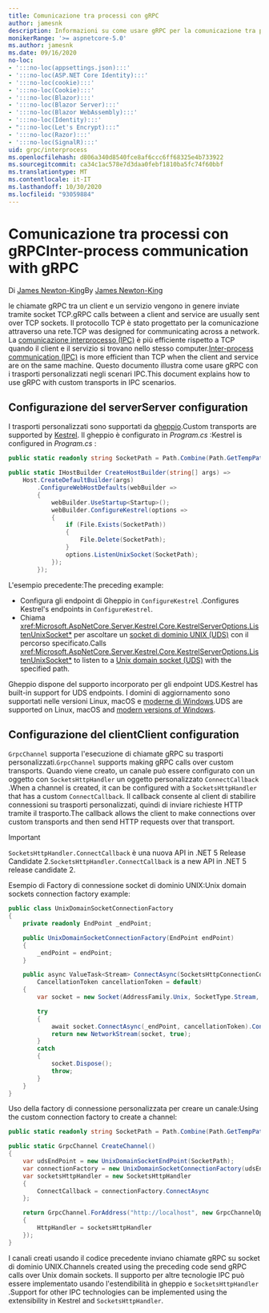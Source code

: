 ```yaml
---
title: Comunicazione tra processi con gRPC
author: jamesnk
description: Informazioni su come usare gRPC per la comunicazione tra processi.
monikerRange: '>= aspnetcore-5.0'
ms.author: jamesnk
ms.date: 09/16/2020
no-loc:
- ':::no-loc(appsettings.json):::'
- ':::no-loc(ASP.NET Core Identity):::'
- ':::no-loc(cookie):::'
- ':::no-loc(Cookie):::'
- ':::no-loc(Blazor):::'
- ':::no-loc(Blazor Server):::'
- ':::no-loc(Blazor WebAssembly):::'
- ':::no-loc(Identity):::'
- ":::no-loc(Let's Encrypt):::"
- ':::no-loc(Razor):::'
- ':::no-loc(SignalR):::'
uid: grpc/interprocess
ms.openlocfilehash: d806a340d8540fce8af6ccc6ff68325e4b733922
ms.sourcegitcommit: ca34c1ac578e7d3daa0febf1810ba5fc74f60bbf
ms.translationtype: MT
ms.contentlocale: it-IT
ms.lasthandoff: 10/30/2020
ms.locfileid: "93059884"
---
```

# <a name="inter-process-communication-with-grpc"></a><span data-ttu-id="8a6c1-103">Comunicazione tra processi con gRPC</span><span class="sxs-lookup"><span data-stu-id="8a6c1-103">Inter-process communication with gRPC</span></span>

<span data-ttu-id="8a6c1-104">Di [James Newton-King](https://twitter.com/jamesnk)</span><span class="sxs-lookup"><span data-stu-id="8a6c1-104">By [James Newton-King](https://twitter.com/jamesnk)</span></span>

<span data-ttu-id="8a6c1-105">le chiamate gRPC tra un client e un servizio vengono in genere inviate tramite socket TCP.</span><span class="sxs-lookup"><span data-stu-id="8a6c1-105">gRPC calls between a client and service are usually sent over TCP sockets.</span></span> <span data-ttu-id="8a6c1-106">Il protocollo TCP è stato progettato per la comunicazione attraverso una rete.</span><span class="sxs-lookup"><span data-stu-id="8a6c1-106">TCP was designed for communicating across a network.</span></span> <span data-ttu-id="8a6c1-107">La [comunicazione interprocesso (IPC)](https://wikipedia.org/wiki/Inter-process_communication) è più efficiente rispetto a TCP quando il client e il servizio si trovano nello stesso computer.</span><span class="sxs-lookup"><span data-stu-id="8a6c1-107">[Inter-process communication (IPC)](https://wikipedia.org/wiki/Inter-process_communication) is more efficient than TCP when the client and service are on the same machine.</span></span> <span data-ttu-id="8a6c1-108">Questo documento illustra come usare gRPC con i trasporti personalizzati negli scenari IPC.</span><span class="sxs-lookup"><span data-stu-id="8a6c1-108">This document explains how to use gRPC with custom transports in IPC scenarios.</span></span>

## <a name="server-configuration"></a><span data-ttu-id="8a6c1-109">Configurazione del server</span><span class="sxs-lookup"><span data-stu-id="8a6c1-109">Server configuration</span></span>

<span data-ttu-id="8a6c1-110">I trasporti personalizzati sono supportati da [gheppio](xref:fundamentals/servers/kestrel).</span><span class="sxs-lookup"><span data-stu-id="8a6c1-110">Custom transports are supported by [Kestrel](xref:fundamentals/servers/kestrel).</span></span> <span data-ttu-id="8a6c1-111">Il gheppio è configurato in *Program.cs* :</span><span class="sxs-lookup"><span data-stu-id="8a6c1-111">Kestrel is configured in *Program.cs* :</span></span>

```csharp
public static readonly string SocketPath = Path.Combine(Path.GetTempPath(), "socket.tmp");

public static IHostBuilder CreateHostBuilder(string[] args) =>
    Host.CreateDefaultBuilder(args)
        .ConfigureWebHostDefaults(webBuilder =>
        {
            webBuilder.UseStartup<Startup>();
            webBuilder.ConfigureKestrel(options =>
            {
                if (File.Exists(SocketPath))
                {
                    File.Delete(SocketPath);
                }
                options.ListenUnixSocket(SocketPath);
            });
        });
```

<span data-ttu-id="8a6c1-112">L'esempio precedente:</span><span class="sxs-lookup"><span data-stu-id="8a6c1-112">The preceding example:</span></span>

* <span data-ttu-id="8a6c1-113">Configura gli endpoint di Gheppio in `ConfigureKestrel` .</span><span class="sxs-lookup"><span data-stu-id="8a6c1-113">Configures Kestrel's endpoints in `ConfigureKestrel`.</span></span>
* <span data-ttu-id="8a6c1-114">Chiama <xref:Microsoft.AspNetCore.Server.Kestrel.Core.KestrelServerOptions.ListenUnixSocket*> per ascoltare un [socket di dominio UNIX (UDS)](https://wikipedia.org/wiki/Unix_domain_socket) con il percorso specificato.</span><span class="sxs-lookup"><span data-stu-id="8a6c1-114">Calls <xref:Microsoft.AspNetCore.Server.Kestrel.Core.KestrelServerOptions.ListenUnixSocket*> to listen to a [Unix domain socket (UDS)](https://wikipedia.org/wiki/Unix_domain_socket) with the specified path.</span></span>

<span data-ttu-id="8a6c1-115">Gheppio dispone del supporto incorporato per gli endpoint UDS.</span><span class="sxs-lookup"><span data-stu-id="8a6c1-115">Kestrel has built-in support for UDS endpoints.</span></span> <span data-ttu-id="8a6c1-116">I domini di aggiornamento sono supportati nelle versioni Linux, macOS e [moderne di Windows](https://devblogs.microsoft.com/commandline/af_unix-comes-to-windows/).</span><span class="sxs-lookup"><span data-stu-id="8a6c1-116">UDS are supported on Linux, macOS and [modern versions of Windows](https://devblogs.microsoft.com/commandline/af_unix-comes-to-windows/).</span></span>

## <a name="client-configuration"></a><span data-ttu-id="8a6c1-117">Configurazione del client</span><span class="sxs-lookup"><span data-stu-id="8a6c1-117">Client configuration</span></span>

<span data-ttu-id="8a6c1-118">`GrpcChannel` supporta l'esecuzione di chiamate gRPC su trasporti personalizzati.</span><span class="sxs-lookup"><span data-stu-id="8a6c1-118">`GrpcChannel` supports making gRPC calls over custom transports.</span></span> <span data-ttu-id="8a6c1-119">Quando viene creato, un canale può essere configurato con un oggetto con `SocketsHttpHandler` un oggetto personalizzato `ConnectCallback` .</span><span class="sxs-lookup"><span data-stu-id="8a6c1-119">When a channel is created, it can be configured with a `SocketsHttpHandler` that has a custom `ConnectCallback`.</span></span> <span data-ttu-id="8a6c1-120">Il callback consente al client di stabilire connessioni su trasporti personalizzati, quindi di inviare richieste HTTP tramite il trasporto.</span><span class="sxs-lookup"><span data-stu-id="8a6c1-120">The callback allows the client to make connections over custom transports and then send HTTP requests over that transport.</span></span>

> [!IMPORTANT]
> <span data-ttu-id="8a6c1-121">`SocketsHttpHandler.ConnectCallback` è una nuova API in .NET 5 Release Candidate 2.</span><span class="sxs-lookup"><span data-stu-id="8a6c1-121">`SocketsHttpHandler.ConnectCallback` is a new API in .NET 5 release candidate 2.</span></span>

<span data-ttu-id="8a6c1-122">Esempio di Factory di connessione socket di dominio UNIX:</span><span class="sxs-lookup"><span data-stu-id="8a6c1-122">Unix domain sockets connection factory example:</span></span>

```csharp
public class UnixDomainSocketConnectionFactory
{
    private readonly EndPoint _endPoint;

    public UnixDomainSocketConnectionFactory(EndPoint endPoint)
    {
        _endPoint = endPoint;
    }

    public async ValueTask<Stream> ConnectAsync(SocketsHttpConnectionContext _,
        CancellationToken cancellationToken = default)
    {
        var socket = new Socket(AddressFamily.Unix, SocketType.Stream, ProtocolType.Unspecified);

        try
        {
            await socket.ConnectAsync(_endPoint, cancellationToken).ConfigureAwait(false);
            return new NetworkStream(socket, true);
        }
        catch
        {
            socket.Dispose();
            throw;
        }
    }
}
```

<span data-ttu-id="8a6c1-123">Uso della factory di connessione personalizzata per creare un canale:</span><span class="sxs-lookup"><span data-stu-id="8a6c1-123">Using the custom connection factory to create a channel:</span></span>

```csharp
public static readonly string SocketPath = Path.Combine(Path.GetTempPath(), "socket.tmp");

public static GrpcChannel CreateChannel()
{
    var udsEndPoint = new UnixDomainSocketEndPoint(SocketPath);
    var connectionFactory = new UnixDomainSocketConnectionFactory(udsEndPoint);
    var socketsHttpHandler = new SocketsHttpHandler
    {
        ConnectCallback = connectionFactory.ConnectAsync
    };

    return GrpcChannel.ForAddress("http://localhost", new GrpcChannelOptions
    {
        HttpHandler = socketsHttpHandler
    });
}
```

<span data-ttu-id="8a6c1-124">I canali creati usando il codice precedente inviano chiamate gRPC su socket di dominio UNIX.</span><span class="sxs-lookup"><span data-stu-id="8a6c1-124">Channels created using the preceding code send gRPC calls over Unix domain sockets.</span></span> <span data-ttu-id="8a6c1-125">Il supporto per altre tecnologie IPC può essere implementato usando l'estendibilità in gheppio e `SocketsHttpHandler` .</span><span class="sxs-lookup"><span data-stu-id="8a6c1-125">Support for other IPC technologies can be implemented using the extensibility in Kestrel and `SocketsHttpHandler`.</span></span>
